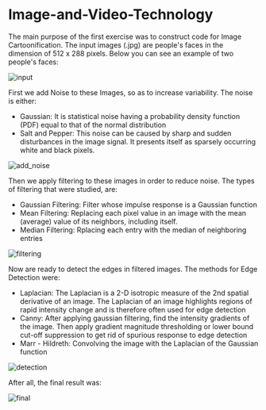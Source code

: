 # Image-and-Video-Technology

The main purpose of the first exercise was to construct code for Image Cartoonification. The input images (.jpg)  are people's faces in the dimension of 512 x 288 pixels. Below you can see an example of two people's faces:

![input](https://user-images.githubusercontent.com/50829499/111068018-96ead080-84cf-11eb-8237-78ce4f8602d6.png)


First we add Noise to these Images, so as to increase variability. The noise is either:

- Gaussian: It is statistical noise having a probability density function (PDF) equal to that of the normal distribution
- Salt and Pepper:  This noise can be caused by sharp and sudden disturbances in the image signal. It presents itself as sparsely occurring white and black pixels.

![add_noise](https://user-images.githubusercontent.com/50829499/111067639-de705d00-84cd-11eb-8f23-22f33549322a.png)

Then we apply filtering to these images in order to reduce noise. The types of filtering that were studied, are: 

- Gaussian Filtering: Filter whose impulse response is a Gaussian function 
- Mean Filtering: Replacing each pixel value in an image with the mean (average) value of its neighbors, including itself.
- Median Filtering:  Rplacing each entry with the median of neighboring entries

![filtering](https://user-images.githubusercontent.com/50829499/111067936-3360a300-84cf-11eb-99d4-54e0790558b0.png)

Now are ready to detect the edges in filtered images. The methods for Edge Detection were:

- Laplacian:  The Laplacian is a 2-D isotropic measure of the 2nd spatial derivative of an image. The Laplacian of an image highlights regions of rapid intensity change and is therefore often used for edge detection 
- Canny: After applying gaussian filtering, find the intensity gradients of the image. Then apply gradient magnitude thresholding or lower bound cut-off suppression to get rid of spurious response to edge detection
- Marr - Hildreth: Convolving the image with the Laplacian of the Gaussian function

![detection](https://user-images.githubusercontent.com/50829499/111067939-39ef1a80-84cf-11eb-9cdc-f075896c022d.png)

After all, the final result was:

![final](https://user-images.githubusercontent.com/50829499/111067838-b0d7e380-84ce-11eb-87ac-b2d53825eec3.png)


